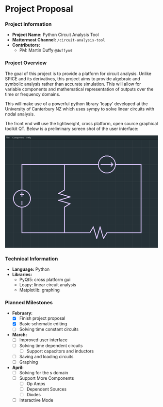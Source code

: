 # Project Proposal

### Project Information
* **Project Name:** Python Circuit Analysis Tool
* **Mattermost Channel:** `/circuit-analysis-tool`
* **Contributors:**
   * PM: Martin Duffy `@duffym4`

### Project Overview
The goal of this project is to provide a platform for circuit analysis. Unlike SPICE and its derivatives, this project aims to provide algebraic and symbolic analysis rather than accurate simulation. This will allow for variable components and mathematical representation of outputs over the time or frequency domains.

This will make use of a powerful python library 'lcapy' developed at the University of Canterbury NZ which uses sympy to solve linear circuits with nodal analysis.

The front end will use the lightweight, cross platform, open source graphical toolkit QT. Below is a preliminary screen shot of the user interface:

![screen capture](circuit.png)


### Technical Information
* **Language:** Python
* **Libraries:**
   * PyQt5: cross platform gui
   * Lcapy: linear circuit analysis
   * Matplotlib: graphing

### Planned Milestones
* **February:**
   - [x] Finish project proposal
   - [x] Basic schematic editing
   - [ ] Solving time constant circuits
* **March:**
   - [ ] Improved user interface
   - [ ] Solving time dependent circuits
      - [ ] Support capacitors and inductors
   - [ ] Saving and loading circuits
   - [ ] Graphing
* **April:**
   - [ ] Solving for the s domain
   - [ ] Support More Components
      - [ ] Op Amps
      - [ ] Dependent Sources
      - [ ] Diodes
   - [ ] Interactive Mode